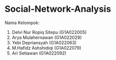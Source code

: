 # Social-Network-Analysis

Nama Kelompok:
1. Delvi Nur Ropiq Sitepu  (G1A022005)
2. Arya Mulahernawan       (G1A022029)
3. Yebi Depriansyah        (G1A022063)
4. M.Hafidz Ashshidiqi     (G1A022079)
5. Ari Setiawan            (G1A022092)
